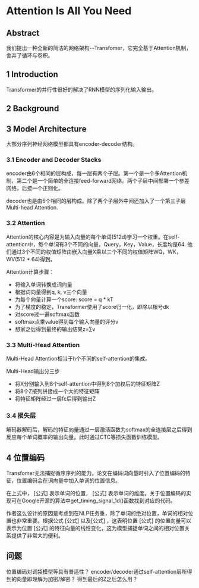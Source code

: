# Attention Is All You Need

## Abstract

我们提出一种全新的简洁的网络架构--Transfomer，它完全基于Attention机制，舍弃了循环与卷积。

## 1 Introduction

Transformer的并行性很好的解决了RNN模型的序列化输入输出。

## 2 Background

## 3 Model Architecture

大部分序列神经网络模型都具有encoder-decoder结构。

### 3.1 Encoder and Decoder Stacks

encoder由6个相同的层构成，每一层有两个子层。第一个是一个多Attention机制，第二个是一个简单的全连接feed-forward网络。两个子层中间部署一个参差网络，后接一个正则化。

decoder也是由6个相同的层构成。除了两个子层外中间还加入了一个第三子层Multi-head Attention.

### 3.2 Attention

Attention的核心内容是为输入向量的每个单词(512d)学习一个权重。在self-attention中，每个单词有3个不同的向量，Query，Key，Value，长度均是64. 他们通过3个不同的权值矩阵由嵌入向量X乘以三个不同的权值矩阵WQ，WK，WV(512 * 64)得到。

Attention计算步骤：
- 将输入单词转换成词向量
- 根据词向量得到q, k, v三个向量
- 为每个向量计算一个score: score = q * kT
- 为了梯度的稳定，Transformer使用了score归一化，即除以根号dk
- 对score过一遍softmax函数
- softmax点乘value得到每个输入向量的评分v
- 想家之后得到最终的输出结果z=∑v

### 3.3 Multi-Head Attention

Multi-Head Attention相当于h个不同的self-attention的集成。

Multi-Head输出分三步
- 将X分别输入到8个self-attention中得到8个加权后的特征矩阵Z
- 将8个Z按列拼接成一个大的特征矩阵
- 将特征矩阵经过一层fc后得到输出Z

### 3.4 损失层

解码器解码后，解码的特征向量通过一层激活函数为softmax的全连接层之后得到反应每个单词概率的输出向量。此时通过CTC等损失函数训练模型。

## 4 位置编码

Transfomer无法捕捉循序序列的能力。论文在编码词向量时引入了位置编码的特征，位置编码会在词向量中加入单词的位置信息。

在上式中， [公式] 表示单词的位置， [公式] 表示单词的维度。关于位置编码的实现可在Google开源的算法中get_timing_signal_1d()函数找到对应的代码。

作者这么设计的原因是考虑到在NLP任务重，除了单词的绝对位置，单词的相对位置也非常重要。根据公式 [公式] 以及[公式] ，这表明位置 [公式] 的位置向量可以表示为位置 [公式] 的特征向量的线性变化，这为模型捕捉单词之间的相对位置关系提供了非常大的便利。

## 问题

位置编码对词袋模型等具有普适性？
encoder/decoder通过self-attention层所得到的向量即理解为加密/解密？
得到最后的Z之后怎么用？